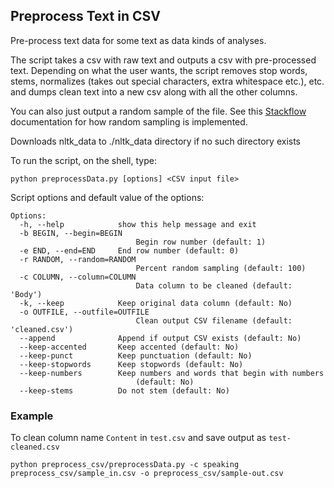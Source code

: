## Preprocess Text in CSV 

Pre-process text data for some text as data kinds of analyses. 

The script takes a csv with raw text and outputs a csv with pre-processed text. Depending on what the user wants, the script removes stop words, stems, normalizes (takes out special characters, extra whitespace etc.), etc. and dumps clean text into a new csv along with all the other columns.  

You can also just output a random sample of the file. See this [Stackflow](http://stackoverflow.com/questions/692312/randomly-pick-lines-from-a-file-without-slurping-it-with-unix) documentation for how random sampling is implemented.

Downloads nltk_data to ./nltk_data directory if no such directory exists  

To run the script, on the shell, type:
```
python preprocessData.py [options] <CSV input file>
```

Script options and default value of the options:  
```  
Options:
  -h, --help            show this help message and exit
  -b BEGIN, --begin=BEGIN
                            Begin row number (default: 1)
  -e END, --end=END     End row number (default: 0)
  -r RANDOM, --random=RANDOM
                            Percent random sampling (default: 100)
  -c COLUMN, --column=COLUMN
                            Data column to be cleaned (default: 'Body')
  -k, --keep            Keep original data column (default: No)
  -o OUTFILE, --outfile=OUTFILE
                            Clean output CSV filename (default: 'cleaned.csv')
  --append              Append if output CSV exists (default: No)
  --keep-accented       Keep accented (default: No)
  --keep-punct          Keep punctuation (default: No)
  --keep-stopwords      Keep stopwords (default: No)
  --keep-numbers        Keep numbers and words that begin with numbers
                            (default: No)
  --keep-stems          Do not stem (default: No)
```

### Example

To clean column name `Content` in `test.csv` and save output as `test-cleaned.csv`

```
python preprocess_csv/preprocessData.py -c speaking preprocess_csv/sample_in.csv -o preprocess_csv/sample-out.csv
```